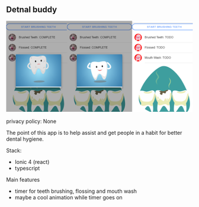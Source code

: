 ## Detnal buddy

![Test Image 1](banner.png)


privacy policy:
None

The point of this app is to help assist and get people in a habit for better dental hygiene. 

Stack:
* Ionic 4 (react)
* typescript

Main features 

* timer for teeth brushing, flossing and mouth wash
* maybe a cool animation while timer goes on
